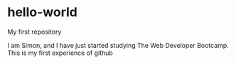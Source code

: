 # hello-world
My first repository

I am Simon, and I have just started studying The Web Developer Bootcamp.
This is my first experience of github

